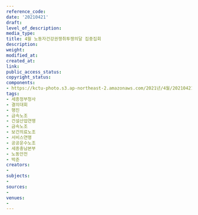 ```yaml
---
reference_code: 
date: '20210421'
draft: 
level_of_description: 
media_type: 
title: 4월 노동자건강권쟁취투쟁의달 집중집회
description: 
weight: 
modified_at: 
created_at: 
link: 
public_access_status: 
copyright_status: 
components:
- https://kctu-photo.s3.ap-northeast-2.amazonaws.com/2021년/4월/20210421-4월+노동자건강권쟁취투쟁의달+집중집회_세종정부청사_결의대회_행진_금속노조_건설산업연맹_금속노조_보건의료노조_서비스연맹_공공운수노조_세종충남본부_노동안전_박준/_1DX0566.jpg
tags:
- 세종정부청사
- 결의대회
- 행진
- 금속노조
- 건설산업연맹
- 금속노조
- 보건의료노조
- 서비스연맹
- 공공운수노조
- 세종충남본부
- 노동안전
- 박준
creators:
- 
subjects:
- 
sources:
- 
venues:
- 
---
```

